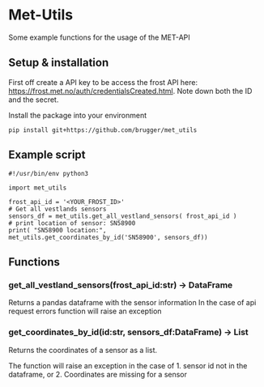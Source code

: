 
# Met-Utils

Some example functions for the usage of the MET-API


## Setup & installation

First off create a API key to be access the frost API here:
https://frost.met.no/auth/credentialsCreated.html. Note down both the ID and the secret.

Install the package into your environment

``` 
pip install git+https://github.com/brugger/met_utils

```

## Example script

``` 
#!/usr/bin/env python3

import met_utils 

frost_api_id = '<YOUR_FROST_ID>'
# Get all vestlands sensors
sensors_df = met_utils.get_all_vestland_sensors( frost_api_id )
# print location of sensor: SN58900
print( "SN58900 location:",  met_utils.get_coordinates_by_id('SN58900', sensors_df))
```



## Functions


### get_all_vestland_sensors(frost_api_id:str) -> DataFrame

Returns a pandas dataframe with the sensor information
In the case of api request errors function will raise an exception


### get_coordinates_by_id(id:str, sensors_df:DataFrame) -> List

Returns the coordinates of a sensor as a list. 

The function will raise an exception in the case of 1. sensor id not in the dataframe, or 2. Coordinates are missing for a sensor





